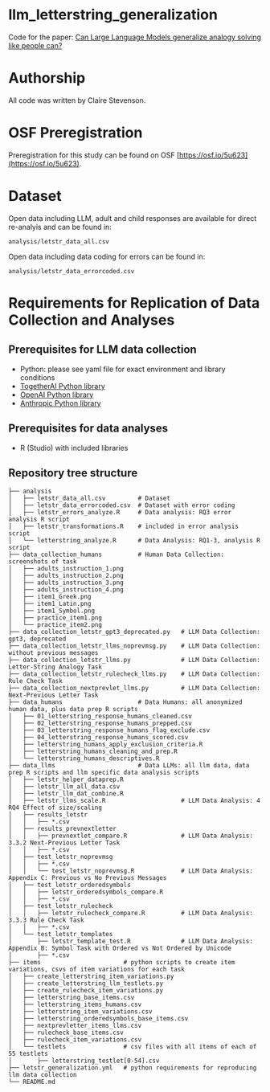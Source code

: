 # llm_letterstring_generalization
Code for the paper: [Can Large Language Models generalize analogy solving like people can?](https://arxiv.org/abs/2411.02348)

# Authorship
All code was written by Claire Stevenson. 

# OSF Preregistration
Preregistration for this study can be found on OSF [https://osf.io/5u623](https://osf.io/5u623). 

#  Dataset
Open data including LLM, adult and child responses are available for direct re-analyis and can be found in:
```
analysis/letstr_data_all.csv
```
Open data including data coding for errors can be found in:
```
analysis/letstr_data_errorcoded.csv 
```

# Requirements for Replication of Data Collection and Analyses
## Prerequisites for LLM data collection
* Python: please see yaml file for exact environment and library conditions
* [TogetherAI Python library](https://docs.together.ai/docs/quickstart)
* [OpenAI Python library](https://platform.openai.com/docs/overview)
* [Anthropic Python library](https://docs.anthropic.com/en/api/getting-started)

## Prerequisites for data analyses
* R (Studio) with included libraries

## Repository tree structure
```
├── analysis
│   ├── letstr_data_all.csv         # Dataset
│   ├── letstr_data_errorcoded.csv  # Dataset with error coding
│   ├── letstr_errors_analyze.R     # Data analysis: RQ3 error analysis R script 
│   ├── letstr_transformations.R    # included in error analysis script
│   └── letterstring_analyze.R      # Data Analysis: RQ1-3, analysis R script
├── data_collection_humans          # Human Data Collection: screenshots of task
│   ├── adults_instruction_1.png
│   ├── adults_instruction_2.png
│   ├── adults_instruction_3.png
│   ├── adults_instruction_4.png
│   ├── item1_Greek.png
│   ├── item1_Latin.png
│   ├── item1_Symbol.png
│   ├── practice_item1.png
│   └── practice_item2.png
├── data_collection_letstr_gpt3_deprecated.py   # LLM Data Collection: gpt3, deprecated
├── data_collection_letstr_llms_noprevmsg.py    # LLM Data Collection: without previous messages
├── data_collection_letstr_llms.py              # LLM Data Collection: Letter-String Analogy Task
├── data_collection_letstr_rulecheck_llms.py    # LLM Data Collection: Rule Check Task
├── data_collection_nextprevlet_llms.py         # LLM Data Collection: Next-Previous Letter Task
├── data_humans                     # Data Humans: all anonymized human data, plus data prep R scripts  
│   ├── 01_letterstring_response_humans_cleaned.csv
│   ├── 02_letterstring_response_humans_prepped.csv
│   ├── 03_letterstring_response_humans_flag_exclude.csv
│   ├── 04_letterstring_response_humans_scored.csv
│   ├── letterstring_humans_apply_exclusion_criteria.R
│   ├── letterstring_humans_cleaning_and_prep.R
│   └── letterstring_humans_descriptives.R
├── data_llms                       # Data LLMs: all llm data, data prep R scripts and llm specific data analysis scripts 
│   ├── letstr_helper_dataprep.R
│   ├── letstr_llm_all_data.csv
│   ├── letstr_llm_dat_combine.R
│   ├── letstr_llms_scale.R                     # LLM Data Analysis: 4 RQ4 Effect of size/scaling
│   ├── results_letstr
│   │   ├── *.csv
│   ├── results_prevnextletter
│   │   ├── prevnextlet_compare.R               # LLM Data Analysis: 3.3.2 Next-Previous Letter Task
│   │   ├── *.csv
│   ├── test_letstr_noprevmsg
│   │   ├── *.csv
│   │   └── test_letstr_noprevmsg.R             # LLM Data Analysis: Appendix C: Previous vs No Previous Messages
│   ├── test_letstr_orderedsymbols
│   │   ├── letstr_orderedsymbols_compare.R
│   │   ├── *.csv
│   ├── test_letstr_rulecheck
│   │   ├── letstr_rulecheck_compare.R          # LLM Data Analysis: 3.3.3 Rule Check Task
│   │   ├── *.csv
│   └── test_letstr_templates
│       ├── letstr_template_test.R              # LLM Data Analysis: Appendix B: Symbol Task with Ordered vs Not Ordered by Unicode
│       ├── *.csv
├── items                       # python scripts to create item variations, csvs of item variations for each task 
│   ├── create_letterstring_item_variations.py
│   ├── create_letterstring_llm_testlets.py
│   ├── create_rulecheck_item_variations.py
│   ├── letterstring_base_items.csv
│   ├── letterstring_items_humans.csv
│   ├── letterstring_item_variations.csv
│   ├── letterstring_orderedsymbols_base_items.csv
│   ├── nextprevletter_items_llms.csv
│   ├── rulecheck_base_items.csv
│   ├── rulecheck_item_variations.csv
│   └── testlets                # csv files with all items of each of 55 testlets
│       ├── letterstring_testlet[0-54].csv
├── letstr_generalization.yml   # python requirements for reproducing llm data collection
└── README.md
```
